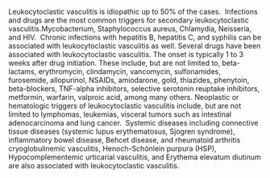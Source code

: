 Leukocytoclastic vasculitis is idiopathic up to 50% of the cases.  Infections and drugs are the most common triggers for secondary leukocytoclastic vasculitis.Mycobacterium, Staphylococcus aureus, Chlamydia, Neisseria, and HIV.  Chronic infections with hepatitis B, hepatitis C, and syphilis can be associated with leukocytoclastic vasculitis as well. Several drugs have been associated with leukocytoclastic vasculitis. The onset is typically 1 to 3 weeks after drug initiation. These include, but are not limited to, beta-lactams, erythromycin, clindamycin, vancomycin, sulfonamides, furosemide, allopurinol, NSAIDs, amiodarone, gold, thiazides, phenytoin, beta-blockers, TNF-alpha inhibitors, selective serotonin reuptake inhibitors, metformin, warfarin, valproic acid, among many others. Neoplastic or hematologic triggers of leukocytoclastic vasculitis include, but are not limited to lymphomas, leukemias, visceral tumors such as intestinal adenocarcinoma and lung cancer.  Systemic diseases including connective tissue diseases (systemic lupus erythematosus, Sjogren syndrome), inflammatory bowel disease, Behcet disease, and rheumatoid arthritis cryoglobulinemic vasculitis, Henoch-Schönlein purpura (HSP), Hypocomplementemic urticarial vasculitis, and Erythema elevatum diutinum are also associated with leukocytoclastic vasculitis.